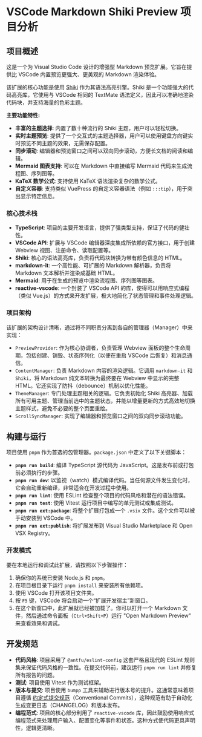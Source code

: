 # VSCode Markdown Shiki Preview 项目分析

## 项目概述

这是一个为 Visual Studio Code 设计的增强型 Markdown 预览扩展。它旨在提供比 VSCode 内置预览更强大、更美观的 Markdown 渲染体验。

该扩展的核心功能是使用 [Shiki](https://shiki.matsu.io/) 作为其语法高亮引擎。Shiki 是一个功能强大的代码高亮库，它使用与 VSCode 相同的 TextMate 语法定义，因此可以准确地渲染代码块，并支持海量的色彩主题。

**主要功能特性:**

*   **丰富的主题选择**: 内置了数十种流行的 Shiki 主题，用户可以轻松切换。
*   **实时主题预览**: 提供了一个交互式的主题选择器，用户可以使用键盘方向键实时预览不同主题的效果，无需保存配置。
*   **同步滚动**: 编辑器和预览窗口之间可以双向同步滚动，方便长文档的阅读和编辑。
*   **Mermaid 图表支持**: 可以在 Markdown 中直接编写 Mermaid 代码来生成流程图、序列图等。
*   **KaTeX 数学公式**: 支持使用 KaTeX 语法渲染复杂的数学公式。
*   **自定义容器**: 支持类似 VuePress 的自定义容器语法（例如 `:::tip`），用于突出显示特定信息。

### 核心技术栈

*   **TypeScript**: 项目的主要开发语言，提供了强类型支持，保证了代码的健壮性。
*   **VSCode API**: 扩展与 VSCode 编辑器深度集成所依赖的官方接口，用于创建 Webview 视图、注册命令、读取配置等。
*   **Shiki**: 核心的语法高亮库，负责将代码块转换为带有颜色信息的 HTML。
*   **markdown-it**: 一个高性能、可扩展的 Markdown 解析器，负责将 Markdown 文本解析并渲染成基础 HTML。
*   **Mermaid**: 用于在生成的预览中渲染流程图、序列图等图表。
*   **reactive-vscode**: 一个封装了 VSCode API 的库，使得可以用响应式编程（类似 Vue.js）的方式来开发扩展，极大地简化了状态管理和事件处理逻辑。

### 项目架构

该扩展的架构设计清晰，通过将不同职责分离到各自的管理器（Manager）中来实现：

*   `PreviewProvider`: 作为核心协调者，负责管理 Webview 面板的整个生命周期，包括创建、销毁、状态序列化（以便在重启 VSCode 后恢复）和消息通信。
*   `ContentManager`: 负责 Markdown 内容的渲染逻辑。它调用 `markdown-it` 和 `Shiki`，将 Markdown 纯文本转换为最终要在 Webview 中显示的完整 HTML。它还实现了防抖（debounce）机制以优化性能。
*   `ThemeManager`: 专门处理主题相关的逻辑。它负责初始化 Shiki 高亮器、加载所有可用主题、管理当前选中的主题状态，并能以增量更新的方式高效地切换主题样式，避免不必要的整个页面重绘。
*   `ScrollSyncManager`: 实现了编辑器和预览窗口之间的双向同步滚动功能。

## 构建与运行

项目使用 `pnpm` 作为首选的包管理器。`package.json` 中定义了以下关键脚本：

*   **`pnpm run build`**: 编译 TypeScript 源代码为 JavaScript。这是发布前或打包前必须执行的步骤。
*   **`pnpm run dev`**: 以监视（watch）模式编译代码。当任何源文件发生变化时，它会自动重新编译，非常适合在开发过程中使用。
*   **`pnpm run lint`**: 使用 ESLint 检查整个项目的代码风格和潜在的语法错误。
*   **`pnpm run test`**: 使用 Vitest 运行项目中编写的单元测试或集成测试。
*   **`pnpm run ext:package`**: 将整个扩展打包成一个 `.vsix` 文件。这个文件可以被手动安装到 VSCode 中。
*   **`pnpm run ext:publish`**: 将扩展发布到 Visual Studio Marketplace 和 Open VSX Registry。

### 开发模式

要在本地运行和调试此扩展，请按照以下步骤操作：

1.  确保你的系统已安装 Node.js 和 `pnpm`。
2.  在项目根目录下运行 `pnpm install` 来安装所有依赖项。
3.  使用 VSCode 打开该项目文件夹。
4.  按 `F5` 键，VSCode 将会启动一个“扩展开发宿主”新窗口。
5.  在这个新窗口中，此扩展就已经被加载了。你可以打开一个 Markdown 文件，然后通过命令面板（`Ctrl+Shift+P`）运行 "Open Markdown Preview" 来查看效果和调试。

## 开发规范

*   **代码风格**: 项目采用了 `@antfu/eslint-config` 这套严格且现代的 ESLint 规则集来保证代码风格的一致性。在提交代码前，建议运行 `pnpm run lint` 并修复所有报告的问题。
*   **测试**: 项目使用 Vitest 作为测试框架。
*   **版本与提交**: 项目使用 `bumpp` 工具来辅助进行版本号的提升。这通常意味着项目遵循 [约定式提交规范](https://www.conventionalcommits.org/)（Conventional Commits），这种规范有助于自动化生成变更日志（CHANGELOG）和版本发布。
*   **编程范式**: 项目的核心部分利用了 `reactive-vscode` 库，因此鼓励使用响应式编程范式来处理用户输入、配置变化等事件和状态。这种方式使代码更具声明性，逻辑更清晰。